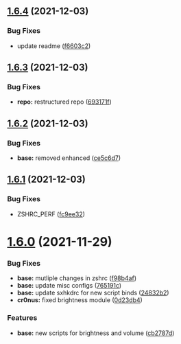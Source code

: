 ## [1.6.4](https://github.com/umgbhalla/dotstow/compare/v1.6.3...v1.6.4) (2021-12-03)


### Bug Fixes

* update readme ([f6603c2](https://github.com/umgbhalla/dotstow/commit/f6603c2f00330a43e941e19889179aa135dd11f5))



## [1.6.3](https://github.com/umgbhalla/dotstow/compare/v1.6.2...v1.6.3) (2021-12-03)


### Bug Fixes

* **repo:** restructured repo ([693171f](https://github.com/umgbhalla/dotstow/commit/693171fb7feb5c35439b3aed86e64101ec37caa9))



## [1.6.2](https://github.com/umgbhalla/dotstow/compare/v1.6.1...v1.6.2) (2021-12-03)


### Bug Fixes

* **base:** removed enhanced ([ce5c6d7](https://github.com/umgbhalla/dotstow/commit/ce5c6d73be59693f04c4400dda53253ecc7b2cac))



## [1.6.1](https://github.com/umgbhalla/dotstow/compare/v1.6.0...v1.6.1) (2021-12-03)


### Bug Fixes

* ZSHRC_PERF ([fc9ee32](https://github.com/umgbhalla/dotstow/commit/fc9ee3219771c410bc050e66cc9190cdf74601ed))



# [1.6.0](https://github.com/umgbhalla/dotstow/compare/v1.5.1...v1.6.0) (2021-11-29)


### Bug Fixes

* **base:** mutliple changes in zshrc ([f98b4af](https://github.com/umgbhalla/dotstow/commit/f98b4af17d04701cfa62b1dacc41aec1b89fb1ad))
* **base:** update misc configs ([765191c](https://github.com/umgbhalla/dotstow/commit/765191c9fb8c05a3e2d34e970c021f057be6f0ac))
* **base:** update sxhkdrc for new script binds ([24832b2](https://github.com/umgbhalla/dotstow/commit/24832b29b79d77007cb060e24f2e43047400bacc))
* **cr0nus:** fixed brightness module ([0d23db4](https://github.com/umgbhalla/dotstow/commit/0d23db4a00f47f634abc8037572f772fcd737569))


### Features

* **base:** new scripts for brightness and volume ([cb2787d](https://github.com/umgbhalla/dotstow/commit/cb2787dcc89afbf6d2e06bb164a07eb10b670d4a))



